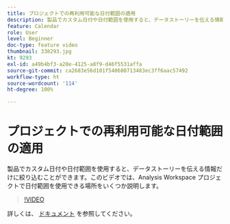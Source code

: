 ```yaml
---
title: プロジェクトでの再利用可能な日付範囲の適用
description: 製品でカスタム日付や日付範囲を使用すると、データストーリーを伝える情報だけに絞り込むことができます。このビデオでは、Analysis Workspace プロジェクトで日付範囲を使用できる場所をいくつか説明します。
feature: Calendar
role: User
level: Beginner
doc-type: feature video
thumbnail: 338293.jpg
kt: 9293
exl-id: a49b4bf3-a28e-4125-a8f9-d46f5531affa
source-git-commit: ca2683e56d101f540680713483ec3ff6aac57492
workflow-type: ht
source-wordcount: '114'
ht-degree: 100%

---
```


# プロジェクトでの再利用可能な日付範囲の適用

製品でカスタム日付や日付範囲を使用すると、データストーリーを伝える情報だけに絞り込むことができます。このビデオでは、Analysis Workspace プロジェクトで日付範囲を使用できる場所をいくつか説明します。

>[!VIDEO](https://video.tv.adobe.com/v/338293/?quality=12&learn=on)

詳しくは、 [ドキュメント](https://experienceleague.adobe.com/docs/analytics/analyze/analysis-workspace/components/calendar-date-ranges/calendar.html?lang=ja) を参照してください。
